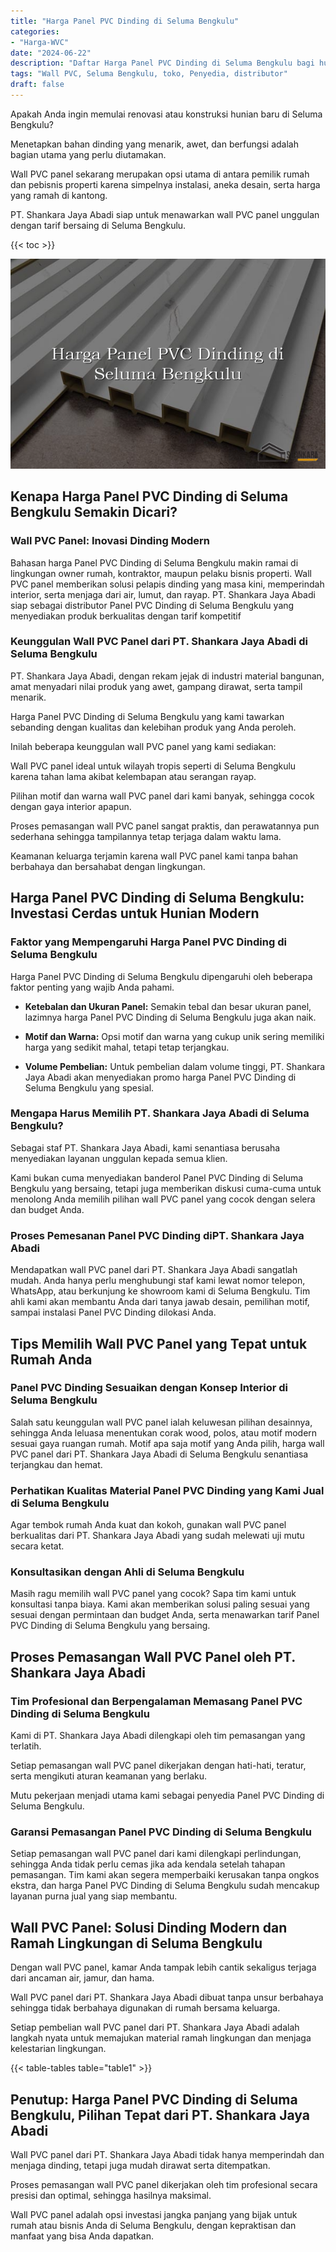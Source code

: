```yaml
---
title: "Harga Panel PVC Dinding di Seluma Bengkulu"
categories: 
- "Harga-WVC"
date: "2024-06-22"
description: "Daftar Harga Panel PVC Dinding di Seluma Bengkulu bagi hunian, office, serta gerai. Panel terbaik, beragam motif, warna elegan, beserta jasa instalasi oleh tim ahli dan garansi resmi!|Servis penyediaan Panel PVC Dinding di Seluma Bengkulu untuk kebutuhan rumah, office, maupun toko, beserta produk terbaik dan pemasangan oleh teknisi profesional dan garansi resmi.|Alternatif Panel PVC Dinding di Seluma Bengkulu yang terbukti untuk tempat tinggal, kantor, dan gerai, dengan panel terbaik dan penempatan oleh tim berpengalaman dan garansi resmi.|Distribusi Panel PVC Dinding di Seluma Bengkulu untuk hunian, kantor, serta ritel, dengan panel terbaik dan instalasi dikerjakan oleh tenaga ahli ahli, dilengkapi dengan garansi resmi.}"
tags: "Wall PVC, Seluma Bengkulu, toko, Penyedia, distributor"
draft: false
---
```


Apakah Anda ingin memulai renovasi atau konstruksi hunian baru di Seluma Bengkulu?

Menetapkan bahan dinding yang menarik, awet, dan berfungsi adalah bagian utama yang perlu diutamakan.

Wall PVC panel sekarang merupakan opsi utama di antara pemilik rumah dan pebisnis properti karena simpelnya instalasi, aneka desain, serta harga yang ramah di kantong.

PT. Shankara Jaya Abadi siap untuk menawarkan wall PVC panel unggulan dengan tarif bersaing di Seluma Bengkulu.

{{< toc >}}

![Harga Panel PVC Dinding di Seluma Bengkulu](/images/Harga-WVC/Harga-Panel-PVC-Dinding-di-Seluma-Bengkulu.png)


## Kenapa Harga Panel PVC Dinding di Seluma Bengkulu Semakin Dicari?

### Wall PVC Panel: Inovasi Dinding Modern

Bahasan harga Panel PVC Dinding di Seluma Bengkulu makin ramai di lingkungan owner rumah, kontraktor, maupun pelaku bisnis properti. Wall PVC panel memberikan solusi pelapis dinding yang masa kini, memperindah interior, serta menjaga dari air, lumut, dan rayap. PT. Shankara Jaya Abadi siap sebagai distributor Panel PVC Dinding di Seluma Bengkulu yang menyediakan produk berkualitas dengan tarif kompetitif

### Keunggulan Wall PVC Panel dari PT. Shankara Jaya Abadi di Seluma Bengkulu

PT. Shankara Jaya Abadi, dengan rekam jejak di industri material bangunan, amat menyadari nilai produk yang awet, gampang dirawat, serta tampil menarik.

Harga Panel PVC Dinding di Seluma Bengkulu yang kami tawarkan sebanding dengan kualitas dan kelebihan produk yang Anda peroleh.

Inilah beberapa keunggulan wall PVC panel yang kami sediakan:

Wall PVC panel ideal untuk wilayah tropis seperti di Seluma Bengkulu karena tahan lama akibat kelembapan atau serangan rayap.

Pilihan motif dan warna wall PVC panel dari kami banyak, sehingga cocok dengan gaya interior apapun.

Proses pemasangan wall PVC panel sangat praktis, dan perawatannya pun sederhana sehingga tampilannya tetap terjaga dalam waktu lama.

Keamanan keluarga terjamin karena wall PVC panel kami tanpa bahan berbahaya dan bersahabat dengan lingkungan.

## Harga Panel PVC Dinding di Seluma Bengkulu: Investasi Cerdas untuk Hunian Modern

### Faktor yang Mempengaruhi Harga Panel PVC Dinding di Seluma Bengkulu

Harga Panel PVC Dinding di Seluma Bengkulu dipengaruhi oleh beberapa faktor penting yang wajib Anda pahami.

- **Ketebalan dan Ukuran Panel:** Semakin tebal dan besar ukuran panel, lazimnya harga Panel PVC Dinding di Seluma Bengkulu juga akan naik.

- **Motif dan Warna:** Opsi motif dan warna yang cukup unik sering memiliki harga yang sedikit mahal, tetapi tetap terjangkau.

- **Volume Pembelian:** Untuk pembelian dalam volume tinggi, PT. Shankara Jaya Abadi akan menyediakan promo harga Panel PVC Dinding di Seluma Bengkulu yang spesial.

### Mengapa Harus Memilih PT. Shankara Jaya Abadi di Seluma Bengkulu?

Sebagai staf PT. Shankara Jaya Abadi, kami senantiasa berusaha menyediakan layanan unggulan kepada semua klien.

Kami bukan cuma menyediakan banderol Panel PVC Dinding di Seluma Bengkulu yang bersaing, tetapi juga memberikan diskusi cuma-cuma untuk menolong Anda memilih pilihan wall PVC panel yang cocok dengan selera dan budget Anda.

### Proses Pemesanan Panel PVC Dinding diPT. Shankara Jaya Abadi

Mendapatkan wall PVC panel dari PT. Shankara Jaya Abadi sangatlah mudah. Anda hanya perlu menghubungi staf kami lewat nomor telepon, WhatsApp, atau berkunjung ke showroom kami di Seluma Bengkulu. Tim ahli kami akan membantu Anda dari tanya jawab desain, pemilihan motif, sampai instalasi Panel PVC Dinding dilokasi Anda.

## Tips Memilih Wall PVC Panel yang Tepat untuk Rumah Anda

### Panel PVC Dinding Sesuaikan dengan Konsep Interior di Seluma Bengkulu

Salah satu keunggulan wall PVC panel ialah keluwesan pilihan desainnya, sehingga Anda leluasa menentukan corak wood, polos, atau motif modern sesuai gaya ruangan rumah. Motif apa saja motif yang Anda pilih, harga wall PVC panel dari PT. Shankara Jaya Abadi di Seluma Bengkulu senantiasa terjangkau dan hemat.

### Perhatikan Kualitas Material Panel PVC Dinding yang Kami Jual di Seluma Bengkulu

Agar tembok rumah Anda kuat dan kokoh, gunakan wall PVC panel berkualitas dari PT. Shankara Jaya Abadi yang sudah melewati uji mutu secara ketat.

### Konsultasikan dengan Ahli di Seluma Bengkulu

Masih ragu memilih wall PVC panel yang cocok? Sapa tim kami untuk konsultasi tanpa biaya. Kami akan memberikan solusi paling sesuai yang sesuai dengan permintaan dan budget Anda, serta menawarkan tarif Panel PVC Dinding di Seluma Bengkulu yang bersaing.

## Proses Pemasangan Wall PVC Panel oleh PT. Shankara Jaya Abadi

### Tim Profesional dan Berpengalaman Memasang Panel PVC Dinding di Seluma Bengkulu

Kami di PT. Shankara Jaya Abadi dilengkapi oleh tim pemasangan yang terlatih.

Setiap pemasangan wall PVC panel dikerjakan dengan hati-hati, teratur, serta mengikuti aturan keamanan yang berlaku.

Mutu pekerjaan menjadi utama kami sebagai penyedia Panel PVC Dinding di Seluma Bengkulu.

### Garansi Pemasangan Panel PVC Dinding di Seluma Bengkulu

Setiap pemasangan wall PVC panel dari kami dilengkapi perlindungan, sehingga Anda tidak perlu cemas jika ada kendala setelah tahapan pemasangan. Tim kami akan segera memperbaiki kerusakan tanpa ongkos ekstra, dan harga Panel PVC Dinding di Seluma Bengkulu sudah mencakup layanan purna jual yang siap membantu.

## Wall PVC Panel: Solusi Dinding Modern dan Ramah Lingkungan di Seluma Bengkulu

Dengan wall PVC panel, kamar Anda tampak lebih cantik sekaligus terjaga dari ancaman air, jamur, dan hama.

Wall PVC panel dari PT. Shankara Jaya Abadi dibuat tanpa unsur berbahaya sehingga tidak berbahaya digunakan di rumah bersama keluarga.

Setiap pembelian wall PVC panel dari PT. Shankara Jaya Abadi adalah langkah nyata untuk memajukan material ramah lingkungan dan menjaga kelestarian lingkungan.

{{< table-tables table="table1" >}}

## Penutup: Harga Panel PVC Dinding di Seluma Bengkulu, Pilihan Tepat dari PT. Shankara Jaya Abadi

Wall PVC panel dari PT. Shankara Jaya Abadi tidak hanya memperindah dan menjaga dinding, tetapi juga mudah dirawat serta ditempatkan.

Proses pemasangan wall PVC panel dikerjakan oleh tim profesional secara presisi dan optimal, sehingga hasilnya maksimal.

Wall PVC panel adalah opsi investasi jangka panjang yang bijak untuk rumah atau bisnis Anda di Seluma Bengkulu, dengan kepraktisan dan manfaat yang bisa Anda dapatkan.